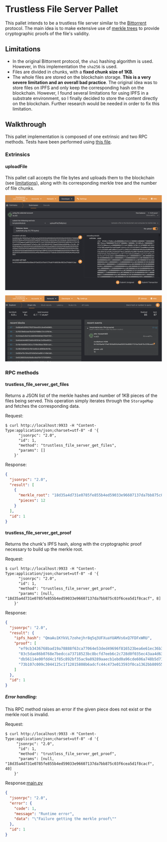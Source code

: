# Trustless File Server Pallet

This pallet intends to be a trustless file server similar to the [Bittorrent](https://www.bittorrent.org/beps/bep_0030.html) protocol.
The main idea is to make extensive use of [merkle trees](https://brilliant.org/wiki/merkle-tree/) to provide cryptographic proofs
of the file's validity.


## Limitations

- In the original Bittorrent protocol, the `sha1` hashing algorithm is used. However, in this implementation the `sha256` is used.
- Files are divided in chunks, with a **fixed chunk size of 1KB**.
- The whole files are stored on the blockchain storage. **This is a very severe limitation and an overall bad practice**. The original idea was
to store files on IPFS and only keep the corresponding hash on the blockchain. However, I found several limitations for using IPFS
in a substrate environment, so I finally decided to store the content directly on the blockchain. Further research would be needed
in order to fix this limitation.


## Walkthrough

This pallet implementation is composed of one extrinsic and two RPC methods. Tests have been performed using
[this file](./img/substrate.png).


### Extrinsics

#### uploadFile

This pallet call accepts the file bytes and uploads them to the blockchain (see [limitations](#limitations)), along with
its corresponding merkle tree and the number of file chunks.

![](./img/screenshot1.png "Uploading a file")

![](./img/screenshot2.png "Checking the file uploaded event")


### RPC methods

#### trustless_file_server_get_files

Returns a JSON list of the merkle hashes and number of 1KB pieces of the files being served. This operation simply
iterates through the `StorageMap` and fetches the corresponding data.

Request:
```shell
$ curl http://localhost:9933 -H "Content-Type:application/json;charset=utf-8" -d '{
      "jsonrpc": "2.0",
      "id": 1,
      "method": "trustless_file_server_get_files",
      "params": []
    }'
```

Response:
```json
{
  "jsonrpc": "2.0",
  "result": [
    {
      "merkle_root": "18d35a4d731e0785fe855b4ed59033e96607137da7bb875c03f6cea5d1f8cacf",
      "pieces": 12
    }
  ],
  "id": 1
}
```

#### trustless_file_server_get_proof

Returns the chunk's IPFS hash, along with the cryptographic proof necessary to build up the merkle root.

Request:
```shell
$ curl http://localhost:9933 -H "Content-Type:application/json;charset=utf-8" -d '{
      "jsonrpc": "2.0",
      "id": 1,
      "method": "trustless_file_server_get_proof",
      "params": [null, "18d35a4d731e0785fe855b4ed59033e96607137da7bb875c03f6cea5d1f8cacf", 8]
    }'
```

Response:
```json
{
  "jsonrpc": "2.0",
  "result": {
    "ipfs_hash": "QmaAu1KYkVL7zohejhr8q5q3UFXuaYUAMVs6xQ7FDFxWRU",
    "proof": [
      "ef9cb3436768bad19a78888f63ca77064e53ded49696f816523bea6e61ec36b3",
      "83c5dae86b0768e7bedcca73718523bc8bcfd7eeb6c2c728d0f035ec43aa4d63",
      "db56114e00fdd4c1f85c892bf35ac9a89289aaecb1ebd0a96cde606a748b5d71",
      "73b107c009c3044125c1f12015808b6adcfc44c473e013593f0ca1362bb80955"
    ]
  },
  "id": 1
}
```

##### Error handling:

This RPC method raises an error if the given piece does not exist or the merkle root is invalid.

Request:
```shell
$ curl http://localhost:9933 -H "Content-Type:application/json;charset=utf-8" -d '{
     "jsonrpc": "2.0",
      "id": 1,
      "method": "trustless_file_server_get_proof",
      "params": [null, "18d35a4d731e0785fe855b4ed59033e96607137da7bb875c03f6cea5d1f8cacf", 40]
    }'
```

Response:[main.py](..%2F..%2FDesktop%2Ftest%2Fmain.py)
```json
{
  "jsonrpc": "2.0",
  "error": {
    "code": 1,
    "message": "Runtime error",
    "data": "\"Failure getting the merkle proof\""
  },
  "id": 1
}
```